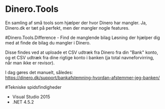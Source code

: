 # Dinero.Tools
En samling af små tools som hjælper der hvor Dinero har mangler. Ja, Dinero.dk er tæt på perfekt, men der mangler nogle features.


#Dinero.Tools.Difference - Find de manglende bilag
Løsning der hjælper dig med at finde de bilag du mangler i Dinero.

Disse findes ved at uploade et CSV udtræk fra Dinero fra din "Bank" konto, og et CSV udtræk fra dine rigtige konto i banken (ja total navneforvirring, når man ikke er revisor).

I dag gøres det manuelt, således: https://dinero.dk/support/bankafstemning-hvordan-afstemmer-jeg-banken/


#Tekniske spidsfindigheder
- Visual Studio 2015
- .NET 4.5.2
